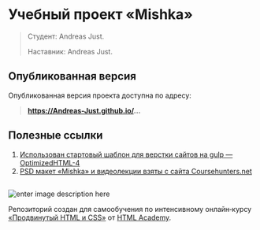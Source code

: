 ﻿# Учебный проект «Mishka»

>Студент: Andreas Just. 
>
>Наставник: Andreas Just.


## Опубликованная версия

Опубликованная версия проекта доступна по адресу:



> **https://Andreas-Just.github.io/...**


## Полезные ссылки

1.  [Использован стартовый шаблон для верстки сайтов на gulp — OptimizedHTML-4](https://webdesign-master.ru/blog/tools/2018-03-02-optimizedhtml-4.html)
2.  [PSD макет «Mishka» и видеолекции взяты с сайта Соursеhuntеrs.nеt](https://coursehunters.net/course/professionalnyy-html-i-css-uroven-2-potok-15-yanvarya-21-fevralya-2018)

##
![enter image description here](https://lh3.googleusercontent.com/90mizUVnFFlEye-MOewgvH8z_BzuPoBRFuuwGY21Sdesxtw0uPDpbutukSkIXhzkJwECVT-PaQixDynqVptE-OXDqkovpJahfQea=w600-h102-rw-no)

Репозиторий создан для самообучения по интенсивному онлайн‑курсу [«Продвинутый HTML и CSS»](https://htmlacademy.ru/intensive/adaptive) от [HTML Academy](https://htmlacademy.ru/).
